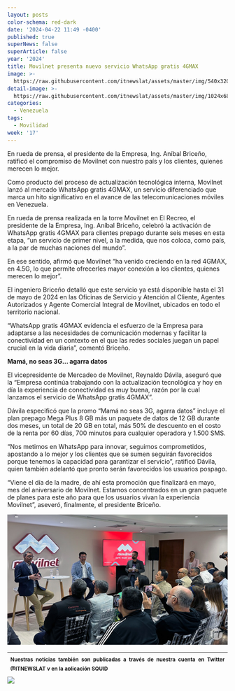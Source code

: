 ```yaml
---
layout: posts
color-schema: red-dark
date: '2024-04-22 11:49 -0400'
published: true
superNews: false
superArticle: false
year: '2024'
title: Movilnet presenta nuevo servicio WhatsApp gratis 4GMAX
image: >-
  https://raw.githubusercontent.com/itnewslat/assets/master/img/540x320/Movilnet-Whatsapp-p.jpg
detail-image: >-
  https://raw.githubusercontent.com/itnewslat/assets/master/img/1024x680/Movilnet-Whatsapp-g.jpg
categories:
  - Venezuela
tags:
  - Movilidad
week: '17'
---
```

En rueda de prensa, el presidente de la Empresa, Ing. Aníbal Briceño, ratificó el compromiso de Movilnet con nuestro país y los clientes, quienes merecen lo mejor.

Como producto del proceso de actualización tecnológica interna, Movilnet lanzó al mercado WhatsApp gratis 4GMAX, un servicio diferenciado que marca un hito significativo en el avance de las telecomunicaciones móviles en Venezuela.

En rueda de prensa realizada en la torre Movilnet en El Recreo, el presidente de la Empresa, Ing. Aníbal Briceño, celebró la activación de WhatsApp gratis 4GMAX para clientes prepago durante seis meses en esta etapa, “un servicio de primer nivel, a la medida, que nos coloca, como país, a la par de muchas naciones del mundo”.

En ese sentido, afirmó que Movilnet “ha venido creciendo en la red 4GMAX, en 4.5G, lo que permite ofrecerles mayor conexión a los clientes, quienes merecen lo mejor”.

El ingeniero Briceño detalló que este servicio ya está disponible hasta el 31 de mayo de 2024 en las Oficinas de Servicio y Atención al Cliente, Agentes Autorizados y Agente Comercial Integral de Movilnet, ubicados en todo el territorio nacional.

“WhatsApp gratis 4GMAX evidencia el esfuerzo de la Empresa para adaptarse a las necesidades de comunicación modernas y facilitar la conectividad en un contexto en el que las redes sociales juegan un papel crucial en la vida diaria”, comentó Briceño.

**Mamá, no seas 3G… agarra datos**

El vicepresidente de Mercadeo de Movilnet, Reynaldo Dávila, aseguró que la “Empresa continúa trabajando con la actualización tecnológica y hoy en día la experiencia de conectividad es muy buena, razón por la cual lanzamos el servicio de WhatsApp gratis 4GMAX”.

Dávila especificó que la promo “Mamá no seas 3G, agarra datos” incluye el plan prepago Mega Plus 8 GB más un paquete de datos de 12 GB durante dos meses, un total de 20 GB en total, más 50% de descuento en el costo de la renta por 60 días, 700 minutos para cualquier operadora y 1.500 SMS.

“Nos metimos en WhatsApp para innovar, seguimos comprometidos, apostando a lo mejor y los clientes que se sumen seguirán favorecidos porque tenemos la capacidad para garantizar el servicio”, ratificó Dávila, quien también adelantó que pronto serán favorecidos los usuarios pospago.

“Viene el día de la madre, de ahí esta promoción que finalizará en mayo, mes del aniversario de Movilnet. Estamos concentrados en un gran paquete de planes para este año para que los usuarios vivan la experiencia Movilnet”, aseveró, finalmente, el presidente Briceño.

![](https://raw.githubusercontent.com/itnewslat/assets/master/img/540x320/Movilnet-Whatsapp-p.jpg)

<table style="height: 42px;" width="569">
<tbody>
<tr>
<td style="text-align: justify;"><sub><strong>Nuestras noticias también son publicadas a través de nuestra cuenta en Twitter <a href="https://twitter.com/itnewslat?lang=es">@ITNEWSLAT</a> y en la aplicación <a href="https://squidapp.co/en/">SQUID</a></strong></sub></td>
</tr>
</tbody>
</table>

<img src="https://tracker.metricool.com/c3po.jpg?hash=56f88a41e39ab42c063cc51676587a04"/>



